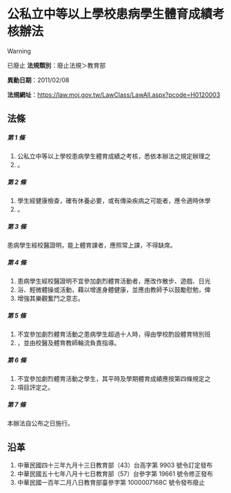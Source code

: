 # 公私立中等以上學校患病學生體育成績考核辦法


> [!WARNING]
> 已廢止
**法規類別**：廢止法規＞教育部

**異動日期**：2011/02/08  

**法規網址**：https://law.moj.gov.tw/LawClass/LawAll.aspx?pcode=H0120003



## 法條
##### 第 1 條
1. 公私立中等以上學校患病學生體育成績之考核，悉依本辦法之規定辦理之
1. 。

##### 第 2 條
1. 學生經健康檢查，確有休養必要，或有傳染疾病之可能者，應令適時休學
1. 。

##### 第 3 條
患病學生經校醫證明，能上體育課者，應照常上課，不得缺席。

##### 第 4 條
1. 患病學生經校醫證明不宜參加劇烈體育活動者，應改作散步、遊戲、日光
1. 浴、輕微體操或活動，藉以增進身體健康，並應由教師予以鼓勵慰勉，俾
1. 增強其樂觀奮鬥之意志。

##### 第 5 條
1. 不宜參加劇烈體育活動之患病學生超過十人時，得由學校酌設體育特別班
1. ，並由校醫及體育教師輪流負責指導。

##### 第 6 條
1. 不宜參加劇烈體育活動之學生，其平時及學期體育成績應按第四條規定之
1. 項目評定之。

##### 第 7 條
本辦法自公布之日施行。

## 沿革
1. 中華民國四十三年九月十三日教育部（43）台高字第 9903 號令訂定發布
1. 中華民國五十七年八月十七日教育部（57）台參字第 19661 號令修正發布
1. 中華民國一百年二月八日教育部臺參字第 1000007168C  號令發布廢止
